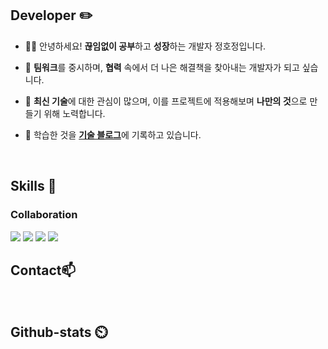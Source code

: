 ## Developer ✏️

<div>
  
- 🙋‍♀️ 안녕하세요! **끊임없이 공부**하고 **성장**하는 개발자 정호정입니다.

- 🤝 **팀워크**를 중시하며, **협력** 속에서 더 나은 해결책을 찾아내는 개발자가 되고 싶습니다.
  
- 🚀 **최신 기술**에 대한 관심이 많으며, 이를 프로젝트에 적용해보며 **나만의 것**으로 만들기 위해 노력합니다.
  
- 📄 학습한 것을 [**기술 블로그**](https://notion229.tistory.com/)에 기록하고 있습니다.

  
</div>
<br>

## Skills 📖
###


### 


### Collaboration
<div>
  <img src="https://img.shields.io/badge/Git-F05032?style=flat&logo=git&logoColor=white">
  <img src="https://img.shields.io/badge/GitHub-181717?style=flat&logo=github&logoColor=white">
  <img src="https://img.shields.io/badge/Notion-000000?style=flat&logo=notion&logoColor=white">
  <img src="https://img.shields.io/badge/Figma-F24E1E?style=flat&logo=figma&logoColor=white">
</div>


## Contact📫
<div align=center>
  <br>
</div>

## Github-stats ⏲️  
